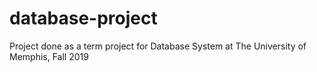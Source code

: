 # database-project
Project done as a term project for Database System at The University of Memphis, Fall 2019
